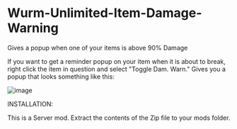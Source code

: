 # Wurm-Unlimited-Item-Damage-Warning
Gives a popup when one of your items is above 90% Damage

If you want to get a reminder popup on your item when it is about to break, right click the item in question and select "Toggle Dam. Warn."
Gives you a popup that looks something like this:

![image](https://user-images.githubusercontent.com/36503011/230897108-809c67c8-87f6-4962-830c-2ccb97d7eda2.png)


INSTALLATION:

This is a Server mod. Extract the contents of the Zip file to your mods folder.
